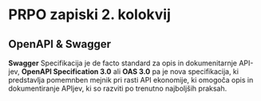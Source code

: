 # PRPO zapiski 2. kolokvij
## OpenAPI & Swagger
**Swagger** Specifikacija je de facto standard za opis in dokumenitarnje API-jev, **OpenAPI Specification 3.0** ali **OAS 3.0** pa je nova specifikacija, ki predstavlja pomemnben mejnik pri rasti API ekonomije, ki omogoča opis in dokumentiranje APIjev, ki so razviti po trenutno najboljših praksah.

